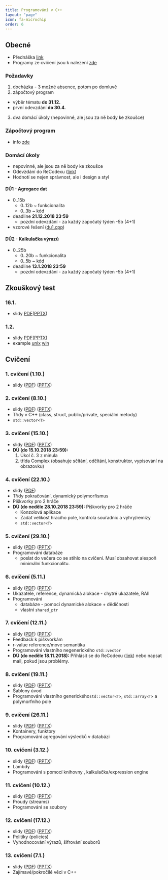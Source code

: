 ```yaml
---
title: Programování v C++
layout: "page"
icon: fa-microchip
order: 6
---
```


## Obecné
- Přednáška [link](http://www.ksi.mff.cuni.cz/en/lectures/NPRG041/html/nprg041.html)
- Programy ze cvičení jsou k nalezení [zde](https://github.com/fan1x/teaching-cpp-2018_19)

### Požadavky
1. docházka - 3 možné absence, potom po domluvě
2. zápočtový program
  - výběr tématu **do 31.12.**
  - první odevzdání **do 30.4.**
3. dva domácí úkoly (nepovinné, ale jsou za ně body ke zkoušce)

### Zápočtový program
- info [zde](projects)

### Domácí úkoly
- nepovinné, ale jsou za ně body ke zkoušce
- Odevzdání do ReCodexu ([link](https://recodex.mff.cuni.cz/))
- Hodnotí se nejen správnost, ale i design a styl

#### DÚ1 - Agregace dat
- 0..15b
  - 0..12b ~ funkcionalita
  - 0..3b ~ kód
- deadline **21.12.2018 23:59**
  - pozdní odevzdání - za každý započatý týden -5b (4+1)
- vzorové řešení ([du1.cpp](data/2018-19/cpp/du1.cpp))

#### DÚ2 - Kalkulačka výrazů
- 0..25b
  - 0..20b ~ funkcionalita
  - 0..5b ~ kód
- deadline **13.1.2018 23:59**
  - pozdní odevzdání - za každý započatý týden -5b (4+1)

## Zkouškový test
### 16.1.
- slidy  [PDF](data/2018-19/cpp/zkouskova_pisemka_1_16.pdf)([PPTX](data/2018-19/cpp/zkouskova_pisemka_1_16.pptx))

### 1.2.
- slidy  [PDF](data/2018-19/cpp/zkouskova_pisemka_2_1.pdf)([PPTX](data/2018-19/cpp/zkouskova_pisemka_2_1.pptx))
- example [unix](data/2018-19/cpp/test_unix.in) [win](data/2018-19/cpp/test_win.in)

## Cvičení
### 1. cvičení (1.10.)
- slidy ([PDF](data/2018-19/cpp/cv1/cpp_cv1.pdf)) ([PPTX](data/2018-19/cpp/cv1/cpp_cv1.pptx))

### 2. cvičení (8.10.)
- slidy ([PDF](data/2018-19/cpp/cv2/cpp_cv2.pdf)) ([PPTX](data/2018-19/cpp/cv2/cpp_cv2.pptx))
- Třídy v C++ (class, struct, public/private, speciální metody)
- `std::vector<T>`

### 3. cvičení (15.10.)
- slidy ([PDF](data/2018-19/cpp/cv3/cpp_cv3.pdf)) ([PPTX](data/2018-19/cpp/cv3/cpp_cv3.pptx))
- **DÚ (do 15.10.2018 23:59):** 
    1. Úkol č. 3 z minula
	2. třída Complex (obsahuje sčítání, odčítání, konstruktor, vypisování na obrazovku)

### 4. cvičení (22.10.)
- slidy ([PDF](data/2018-19/cpp/cv4/cpp_cv4.pdf))
- Třídy pokračování, dynamický polymorfismus
- Piškvorky pro 2 hráče
- **DÚ (do neděle 28.10.2018 23:59):** Piškvorky pro 2 hráče
  - Konzolová aplikace
  - Zadat velikost hracího pole, kontrola souřadnic a výhry/remízy
  - `std::vector<T>`

### 5. cvičení (29.10.)
- slidy ([PDF](data/2018-19/cpp/cv5/cpp_cv5.pdf)) ([PPTX](data/2018-19/cpp/cv5/cpp_cv5.pptx))
- Programování databáze
  - poslat do večera co se stihlo na cvičení. Musí obsahovat alespoň minimální funkcionalitu.

### 6. cvičení (5.11.)
- slidy ([PDF](data/2018-19/cpp/cv6/cpp_cv6.pdf)) ([PPTX](data/2018-19/cpp/cv6/cpp_cv6.pptx))
- Ukazatele, reference, dynamická alokace - chytré ukazatele, RAII
- Programování
  - databáze - pomocí dynamické alokace + dědičnosti
  - vlastní `shared_ptr`

### 7. cvičení (12.11.)
- slidy ([PDF](data/2018-19/cpp/cv7/cpp_cv7.pdf)) ([PPTX](data/2018-19/cpp/cv7/cpp_cv7.pptx))
- Feedback k piškvorkám
- r-value reference/move semantika
- Programování vlastního negenerického `std::vector`
- **DÚ (do neděle 18.11.2018):** Přihlásit se do ReCodexu ([link](https://recodex.mff.cuni.cz/)) nebo napsat mail, pokud jsou problémy.

### 8. cvičení (19.11.)
- slidy ([PDF](data/2018-19/cpp/cv8/cpp_cv8.pdf)) ([PPTX](data/2018-19/cpp/cv8/cpp_cv8.pptx))
- Šablony úvod
- Programování vlastního generického`std::vector<T>`, `std::array<T>` a polymorfního pole

### 9. cvičení (26.11.)
- slidy ([PDF](data/2018-19/cpp/cv9/cpp_cv9.pdf)) ([PPTX](data/2018-19/cpp/cv9/cpp_cv9.pptx))
- Kontainery, funktory
- Programování agregování výsledků v databázi

### 10. cvičení (3.12.)
- slidy ([PDF](data/2018-19/cpp/cv10/cpp_cv10.pdf)) ([PPTX](data/2018-19/cpp/cv10/cpp_cv10.pptx))
- Lambdy
- Programování s pomocí knihovny <algorithm>, kalkulačka/expression engine

### 11. cvičení (10.12.)
- slidy ([PDF](data/2018-19/cpp/cv11/cpp_cv11.pdf)) ([PPTX](data/2018-19/cpp/cv11/cpp_cv11.pptx))
- Proudy (streams)
- Programování  se soubory

### 12. cvičení (17.12.)
- slidy ([PDF](data/2018-19/cpp/cv12/cpp_cv12.pdf)) ([PPTX](data/2018-19/cpp/cv12/cpp_cv12.pptx))
- Politiky (policies)
- Vyhodnocování výrazů, šifrování souborů

### 13. cvičení (7.1.)
- slidy ([PDF](data/2018-19/cpp/cv13/cpp_cv13.pdf)) ([PPTX](data/2018-19/cpp/cv13/cpp_cv13.pptx))
- Zajímavé/pokročilé věci v C++